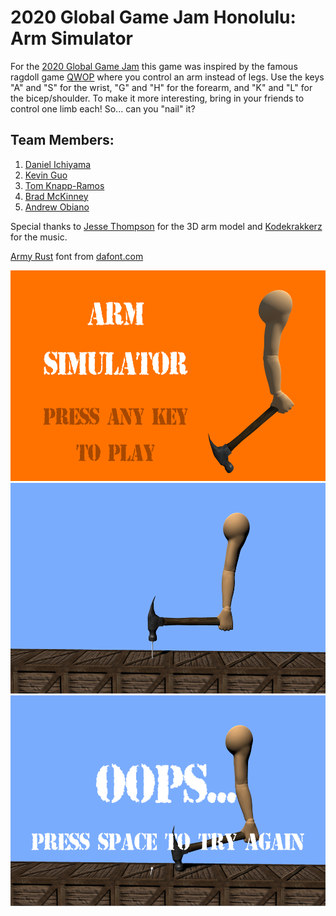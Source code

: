 # 2020 Global Game Jam Honolulu: Arm Simulator

For the [2020 Global Game Jam](https://globalgamejam.org/2020/games/arm-simulator-3) this game was inspired by the famous ragdoll game [QWOP](http://www.foddy.net/Athletics.html) where you control an arm instead of legs. Use the keys "A" and "S" for the wrist, "G" and "H" for the forearm, and "K" and "L" for the bicep/shoulder. To make it more interesting, bring in your friends to control one limb each! So... can you "nail" it?

## Team Members:
1. [Daniel Ichiyama](https://github.com/danieltichiyama)
2. [Kevin Guo](https://github.com/kevinchguo)
3. [Tom Knapp-Ramos](https://github.com/tomknappramos)
4. [Brad McKinney](https://github.com/badmckinney)
5. [Andrew Obiano](https://github.com/andrewobx)

Special thanks to [Jesse Thompson](https://twitter.com/espritex) for the 3D arm model and [Kodekrakkerz](https://soundcloud.com/kodekrakkerz) for the music.

[Army Rust](https://www.dafont.com/army-rust.font?text=UNDER+CONSTRUCTION) font from [dafont.com](www.dafont.com)

<p align="center">
  <img width="600" height="337" src="https://github.com/andrewobx/GGJ2020-HAMMER/blob/master/Screenshots/1.png">
  <img width="600" height="337" src="https://github.com/andrewobx/GGJ2020-HAMMER/blob/master/Screenshots/2.png">
  <img width="600" height="337" src="https://github.com/andrewobx/GGJ2020-HAMMER/blob/master/Screenshots/3.PNG">
</p>
